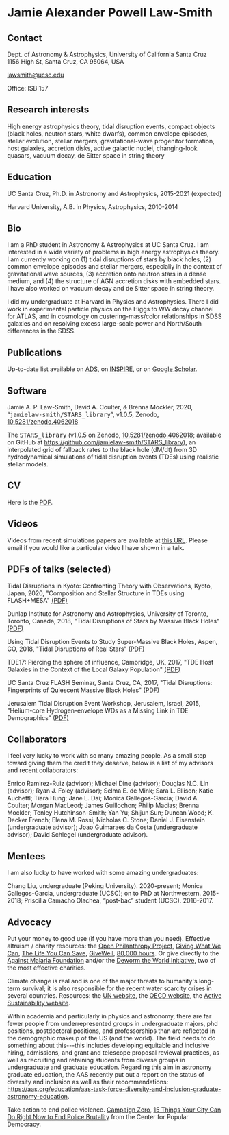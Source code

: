 # Jamie Alexander Powell Law-Smith

## Contact
Dept. of Astronomy & Astrophysics, University of California Santa Cruz <br>
1156 High St, Santa Cruz, CA 95064, USA <br>

<a href="mailto:lawsmith@ucsc.edu">lawsmith@ucsc.edu</a>

Office: ISB 157

## Research interests
High energy astrophysics theory, tidal disruption events, compact objects
(black holes, neutron stars, white dwarfs), common envelope episodes,
stellar evolution, stellar mergers, gravitational-wave progenitor formation, host galaxies, 
accretion disks, active galactic nuclei, changing-look quasars, 
vacuum decay, de Sitter space in string theory

## Education
UC Santa Cruz, Ph.D. in Astronomy and Astrophysics, 2015-2021 (expected)

Harvard University, A.B. in Physics, Astrophysics, 2010-2014

## Bio
I am a PhD student in Astronomy &amp; Astrophysics at UC Santa Cruz.
I am interested in a wide variety of problems in high energy astrophysics theory.
I am currently working on
(1) tidal disruptions of stars by black holes,
(2) common envelope episodes and stellar mergers, especially in the context of gravitational wave sources,
(3) accretion onto neutron stars in a dense medium, and
(4) the structure of AGN accretion disks with embedded stars.
I have also worked on vacuum decay and de Sitter space in string theory.

I did my undergraduate at Harvard in Physics and Astrophysics.
There I did work in experimental particle physics on the Higgs to WW decay channel for ATLAS,
and in cosmology on custering-mass/color relationships in SDSS galaxies and on resolving excess large-scale power and North/South differences in the SDSS.


## Publications
Up-to-date list available on
<a href="https://ui.adsabs.harvard.edu/#search/q=author%3A%22law-smith%2C%20jamie%22&sort=date%20desc%2C%20bibcode%20desc">ADS</a>, on
<a href="https://inspirehep.net/search?ln=en&p=a+law-smith&of=hb&action_search=Search&sf=earliestdate&so=d">INSPIRE</a>, or on
<a href="https://scholar.google.com/citations?user=fDQs5KoAAAAJ&hl=en">Google Scholar</a>.

## Software
Jamie A. P. Law-Smith, David A. Coulter, & Brenna Mockler, 2020, “<tt>jamielaw-smith/STARS_library</tt>”, v1.0.5, Zenodo, <a href="https://doi.org/10.5281/zenodo.4062018">10.5281/zenodo.4062018</a>

The <tt>STARS_library</tt> (v1.0.5 on Zenodo, <a href="https://doi.org/10.5281/zenodo.4062018">10.5281/zenodo.4062018</a>; available on GitHub at <a href="https://github.com/jamielaw-smith/STARS_library">https://github.com/jamielaw-smith/STARS_library</a>), an interpolated grid of fallback rates to the black hole (dM/dt) from 3D hydrodynamical simulations of tidal disruption events (TDEs) using realistic stellar models.


## CV
Here is the <a href="./JLS_cv.pdf">PDF</a>.

## Videos
Videos from recent simulations papers are available at <a href="https://www.youtube.com/channel/UCShahcfGrj5dOZTTrOEqSOA">this URL</a>. Please email if you would like a particular video I have shown in a talk.

## PDFs of talks (selected)
Tidal Disruptions in Kyoto: Confronting Theory with Observations, Kyoto, Japan, 2020, "Composition and Stellar Structure in TDEs using FLASH+MESA"
<a href="./talks/Law-Smith_Kyoto_01.2020.pdf"> (PDF) </a>

Dunlap Institute for Astronomy and Astrophysics, University of Toronto, Toronto, Canada, 2018, "Tidal Disruptions of Stars by Massive Black Holes"
<a href="./talks/Dunlap_11.19.2018.pdf"> (PDF) </a>

Using Tidal Disruption Events to Study Super-Massive Black Holes, Aspen, CO, 2018, "Tidal Disruptions of Real Stars"
<a href="./talks/Aspen_2018_talk.pdf"> (PDF) </a>

TDE17: Piercing the sphere of influence, Cambridge, UK, 2017, "TDE Host Galaxies in the Context of the Local Galaxy Population"
<a href="./talks/Cambridge_TDE17.pdf"> (PDF) </a>

UC Santa Cruz FLASH Seminar, Santa Cruz, CA, 2017, "Tidal Disruptions: Fingerprints of Quiescent Massive Black Holes"
<a href="./talks/FLASH_2017.pdf"> (PDF) </a>

Jerusalem Tidal Disruption Event Workshop, Jerusalem, Israel, 2015, "Helium-core Hydrogen-envelope WDs as a Missing Link in TDE Demographics"
<a href="./talks/Jerusalem_Nov2015.pdf"> (PDF) </a>

## Collaborators
I feel very lucky to work with so many amazing people. As a small step toward giving them the credit they deserve, below is a list of my advisors and recent collaborators:

Enrico Ramirez-Ruiz (advisor);
Michael Dine (advisor);
Douglas N.C. Lin (advisor);
Ryan J. Foley (advisor);
Selma E. de Mink;
Sara L. Ellison;
Katie Auchettl;
Tiara Hung;
Jane L. Dai;
Monica Gallegos-Garcia;
David A. Coulter;
Morgan MacLeod;
James Guillochon;
Philip Macias;
Brenna Mockler;
Tenley Hutchinson-Smith;
Yan Yu;
Shijun Sun;
Duncan Wood;
K. Decker French;
Elena M. Rossi;
Nicholas C. Stone;
Daniel J. Eisenstein (undergraduate advisor);
Joao Guimaraes da Costa (undergraduate advisor);
David Schlegel (undergraduate advisor).

## Mentees
I am also lucky to have worked with some amazing undergraduates:

Chang Liu, undergraduate (Peking University). 2020-present;
Monica Gallegos-Garcia, undergraduate (UCSC); on to PhD at Northwestern. 2015-2018;
Priscilla Camacho Olachea, “post-bac” student (UCSC). 2016-2017.


## Advocacy
Put your money to good use (if you have more than you need). Effective altruism / charity resources:
the <a href="https://www.openphilanthropy.org/">Open Philanthropy Project</a>,
<a href="https://www.givingwhatwecan.org">Giving What We Can</a>,
<a href="https://www.thelifeyoucansave.org">The Life You Can Save</a>,
<a href="https://www.givewell.org">GiveWell</a>,
<a href="https://80000hours.org">80,000 hours</a>.
Or give directly to
the <a href="https://www.againstmalaria.com">Against Malaria Foundation</a>
and/or the <a href="https://www.evidenceaction.org/">Deworm the World Initiative</a>,
two of the most effective charities. 

Climate change is real and is one of the major threats to humanity's long-term survival; it is also responsible for
the recent water scarcity crises in several countries.
Resources:
the <a href="https://www.un.org/sustainabledevelopment/climate-change/">UN website</a>,
the <a href="https://www.oecd.org/environment/action-on-climate-change/">OECD website</a>,
the <a href="https://www.activesustainability.com/climate-change/">Active Sustainability website</a>.

Within academia and particularly in physics and astronomy, there are far fewer people from underrepresented groups in undergraduate majors,  phd positions, postdoctoral positions, and professorships than are reflected in the demographic makeup of the US (and the world).
The field needs to do something about this---this includes developing equitable and inclusive hiring, admissions, and
grant and telescope proposal reviewal practices, as well as recruiting and retaining students from diverse groups in
undergraduate and graduate education.
Regarding this aim in astronomy graduate education, the AAS recently put out a report on the status of diversity and inclusion as well as their
recommendations: <a href="https://aas.org/education/aas-task-force-diversity-and-inclusion-graduate-astronomy-education">
  https://aas.org/education/aas-task-force-diversity-and-inclusion-graduate-astronomy-education</a>.

Take action to end police violence. <a href="https://www.joincampaignzero.org/">Campaign Zero</a>,
<a href="https://populardemocracy.org/news/15-things-your-city-can-do-right-now-end-police-brutality">
  15 Things Your City Can Do Right Now to End Police Brutality</a> from the Center for Popular Democracy.
